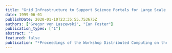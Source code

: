 ```yaml
---
title: "Grid Infrastructure to Support Science Portals for Large Scale Instruments"
date: 1999-06-01
publishDate: 2020-01-10T23:35:55.753675Z
authors: ["Gregor von Laszewski", "Ian Foster"]
publication_types: ["1"]
abstract: ""
featured: false
publication: "*Proceedings of the Workshop Distributed Computing on the Web (DCW)*"
---
```


